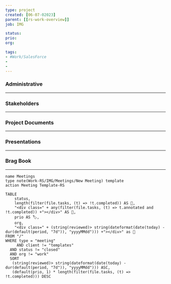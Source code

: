 ```yaml
---
type: project
created: [06-07-02023]
parent: [[rs-work-overview]]
job: IMG

status: 
prio:
org:

tags:
- #Work/SalesForce
- 
- 
---
```

### Administrative
---



### Stakeholders
---



### Project Documents
---



### Presentations
---



### Brag Book
---



```button
name Meetings
type note(Work-RS/IMG/Meetings/New Meeting) template
action Meeting Template-RS
```
```dataview
TABLE
    status,
    length(filter(file.tasks, (t) => !t.completed)) AS 🔳,
    "<div class=" + any(filter(file.tasks, (t) => t.annotated and !t.completed)) +"></div>" AS 🎫,
    prio AS 🏷,
    org,
    "<div class=" + (string(reviewed)> string(dateformat(date(today) - dur(default(period, "7d")), "yyyyMMdd"))) +"></div>" as 📅
FROM "/"
WHERE type = "meeting"
	 AND client != "templates"
  AND status != "closed"
  AND org != "work"
  SORT
   (string(reviewed)> string(dateformat(date(today) - dur(default(period, "7d")), "yyyyMMdd"))) ASC,
   (default(prio, 1) * length(filter(file.tasks, (t) => !t.completed))) DESC
```

